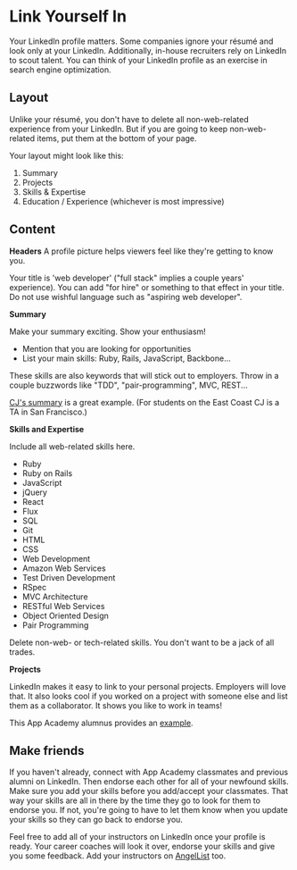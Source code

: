 # Link Yourself In

Your LinkedIn profile matters. Some companies ignore your résumé and look only at your LinkedIn. Additionally, in-house recruiters rely on LinkedIn to scout talent. You can think of your LinkedIn profile as an exercise in search engine optimization.


## Layout

Unlike your résumé, you don't have to delete all non-web-related experience from your LinkedIn.
But if you are going to keep non-web-related items, put them at the bottom of your page.

Your layout might look like this:

1. Summary 
2. Projects 
3. Skills & Expertise 
4. Education / Experience (whichever is most impressive) 


## Content

**Headers**
A profile picture helps viewers feel like they're getting to know you.

Your title is 'web developer' ("full stack" implies a couple years' experience).
You can add "for hire" or something to that effect in your title. Do not use wishful
language such as "aspiring web developer".

**Summary**

 Make your summary exciting. Show your enthusiasm!
* Mention that you are looking for opportunities
* List your main skills: Ruby, Rails, JavaScript, Backbone...

These skills are also keywords that will stick out to employers. Throw in a couple buzzwords like "TDD", "pair-programming", MVC, REST...

[CJ's summary][cj-linkedin] is a great example. (For students on the East Coast CJ is a TA in San Francisco.)


**Skills and Expertise**

 Include all web-related skills here.
* Ruby
* Ruby on Rails
* JavaScript
* jQuery
* React
* Flux
* SQL
* Git
* HTML
* CSS
* Web Development
* Amazon Web Services
* Test Driven Development
* RSpec
* MVC Architecture
* RESTful Web Services
* Object Oriented Design
* Pair Programming

Delete non-web- or tech-related skills. You don't want to be a jack of all trades.

**Projects**

LinkedIn makes it easy to link to your personal projects. Employers will love that. It also looks cool if you worked on a project with someone else and list them as a collaborator. It shows you like to work in teams!

This App Academy alumnus provides an [example][stefano-linkedin].

[cj-linkedin]: http://www.linkedin.com/pub/cj-avilla/19/772/577/
[stefano-linkedin]: http://www.linkedin.com/pub/stefano-de-vuono/78/774/26/

## Make friends

If you haven't already, connect with App Academy classmates and previous 
alumni on LinkedIn. Then endorse each other for all of your newfound skills. 
Make sure you add your skills before you add/accept your classmates. That way 
your skills are all in there by the time they go to look for them to endorse 
you. If not, you're going to have to let them know when you update your skills 
so they can go back to endorse you.

Feel free to add all of your instructors on LinkedIn once 
your profile is ready. Your career coaches will look it over, endorse 
your skills and give you some feedback. 
Add your instructors on [AngelList][angellist] too.

[angellist]: https://angel.co
